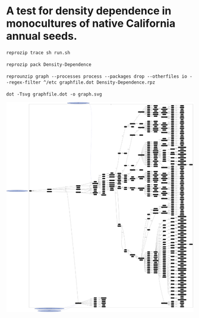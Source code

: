 # A test for density dependence in monocultures   of native California annual seeds.

```
reprozip trace sh run.sh

reprozip pack Density-Dependence

reprounzip graph --processes process --packages drop --otherfiles io --regex-filter ^/etc graphfile.dot Density-Dependence.rpz

dot -Tsvg graphfile.dot -o graph.svg
```

<img src="./graph.svg">
